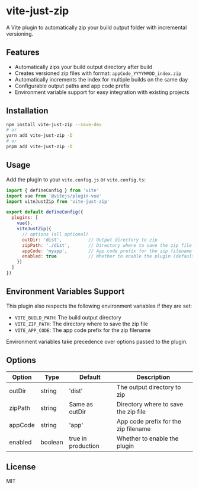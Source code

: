 # vite-just-zip

A Vite plugin to automatically zip your build output folder with incremental versioning.

## Features

- Automatically zips your build output directory after build
- Creates versioned zip files with format: `appCode_YYYYMMDD_index.zip`
- Automatically increments the index for multiple builds on the same day
- Configurable output paths and app code prefix
- Environment variable support for easy integration with existing projects

## Installation

```bash
npm install vite-just-zip --save-dev
# or
yarn add vite-just-zip -D
# or
pnpm add vite-just-zip -D
```

## Usage

Add the plugin to your `vite.config.js` or `vite.config.ts`:

```js
import { defineConfig } from 'vite'
import vue from '@vitejs/plugin-vue'
import viteJustZip from 'vite-just-zip'

export default defineConfig({
  plugins: [
    vue(),
    viteJustZip({
      // options (all optional)
      outDir: 'dist',          // Output directory to zip
      zipPath: './dist',       // Directory where to save the zip file
      appCode: 'myapp',        // App code prefix for the zip filename
      enabled: true            // Whether to enable the plugin (defaults to true in production)
    })
  ]
})
```

## Environment Variables Support

This plugin also respects the following environment variables if they are set:

- `VITE_BUILD_PATH`: The build output directory
- `VITE_ZIP_PATH`: The directory where to save the zip file
- `VITE_APP_CODE`: The app code prefix for the zip filename

Environment variables take precedence over options passed to the plugin.

## Options

| Option   | Type    | Default              | Description                                    |
|----------|---------|----------------------|------------------------------------------------|
| outDir   | string  | 'dist'               | The output directory to zip                    |
| zipPath  | string  | Same as outDir       | Directory where to save the zip file           |
| appCode  | string  | 'app'                | App code prefix for the zip filename           |
| enabled  | boolean | true in production   | Whether to enable the plugin                   |

## License

MIT 
